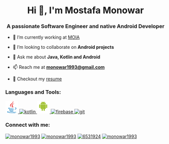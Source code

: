 <h1 align="center">Hi 👋, I'm Mostafa Monowar</h1>
<h3 align="center">A passionate Software Engineer and native Android Developer</h3>

- 🔭 I’m currently working at [MOIA](https://www.moia.io)

- 👯 I’m looking to collaborate on **Android projects**

- 💬 Ask me about **Java, Kotlin and Android**

- 📫 Reach me at **monowar1993@gmail.com**

- 📄 Checkout my [resume](https://drive.google.com/file/d/1FRDW7xS5X-1rb3IyWkBN7_cygbuTaiQP/view?usp=sharing)

<h3 align="left">Languages and Tools:</h3>
<p align="left"> <a href="https://www.java.com" target="_blank" rel="noreferrer"> <img src="https://raw.githubusercontent.com/devicons/devicon/master/icons/java/java-original.svg" alt="java" width="40" height="40"/> </a> <a href="https://kotlinlang.org" target="_blank" rel="noreferrer"> <img src="https://user-images.githubusercontent.com/13250644/187092187-4b6488f3-7044-48db-bcfb-9dc4a3c77e64.svg" alt="kotlin" width="40" height="40"/> </a> <a href="https://developer.android.com" target="_blank" rel="noreferrer"> <img src="https://raw.githubusercontent.com/devicons/devicon/master/icons/android/android-original-wordmark.svg" alt="android" width="40" height="40"/> </a> <a href="https://firebase.google.com/" target="_blank" rel="noreferrer"> <img src="https://www.vectorlogo.zone/logos/firebase/firebase-icon.svg" alt="firebase" width="40" height="40"/> </a> <a href="https://git-scm.com/" target="_blank" rel="noreferrer"> <img src="https://www.vectorlogo.zone/logos/git-scm/git-scm-icon.svg" alt="git" width="40" height="40"/> </a> </p>


<h3 align="left">Connect with me:</h3>
<p align="left">
<a href="https://twitter.com/monowar1993" target="blank"><img align="center" src="https://raw.githubusercontent.com/rahuldkjain/github-profile-readme-generator/master/src/images/icons/Social/twitter.svg" alt="monowar1993" height="30" width="40" /></a>
<a href="https://linkedin.com/in/monowar1993" target="blank"><img align="center" src="https://raw.githubusercontent.com/rahuldkjain/github-profile-readme-generator/master/src/images/icons/Social/linked-in-alt.svg" alt="monowar1993" height="30" width="40" /></a>
<a href="https://stackoverflow.com/users/6531924" target="blank"><img align="center" src="https://raw.githubusercontent.com/rahuldkjain/github-profile-readme-generator/master/src/images/icons/Social/stack-overflow.svg" alt="6531924" height="30" width="40" /></a>
<a href="https://fb.com/monowar1993" target="blank"><img align="center" src="https://raw.githubusercontent.com/rahuldkjain/github-profile-readme-generator/master/src/images/icons/Social/facebook.svg" alt="monowar1993" height="30" width="40" /></a>
</p>
